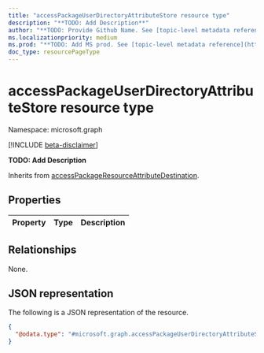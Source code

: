 ```yaml
---
title: "accessPackageUserDirectoryAttributeStore resource type"
description: "**TODO: Add Description**"
author: "**TODO: Provide Github Name. See [topic-level metadata reference](https://msgo.azurewebsites.net/add/document/guidelines/metadata.html#topic-level-metadata)**"
ms.localizationpriority: medium
ms.prod: "**TODO: Add MS prod. See [topic-level metadata reference](https://msgo.azurewebsites.net/add/document/guidelines/metadata.html#topic-level-metadata)**"
doc_type: resourcePageType
---
```


# accessPackageUserDirectoryAttributeStore resource type

Namespace: microsoft.graph

[!INCLUDE [beta-disclaimer](../../includes/beta-disclaimer.md)]

**TODO: Add Description**


Inherits from [accessPackageResourceAttributeDestination](../resources/accesspackageresourceattributedestination.md).

## Properties
|Property|Type|Description|
|:---|:---|:---|

## Relationships
None.

## JSON representation
The following is a JSON representation of the resource.
<!-- {
  "blockType": "resource",
  "@odata.type": "microsoft.graph.accessPackageUserDirectoryAttributeStore"
}
-->
``` json
{
  "@odata.type": "#microsoft.graph.accessPackageUserDirectoryAttributeStore"
}
```

